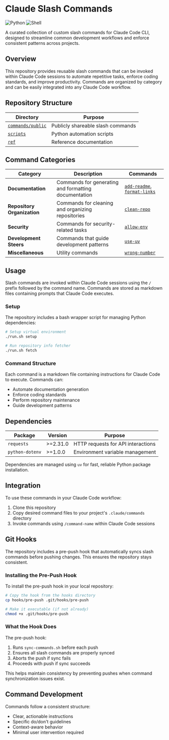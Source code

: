 # Claude Slash Commands

![Python](https://img.shields.io/badge/python-3.8+-blue.svg)
![Shell](https://img.shields.io/badge/shell-bash-green.svg)

A curated collection of custom slash commands for Claude Code CLI, designed to streamline common development workflows and enforce consistent patterns across projects.

## Overview

This repository provides reusable slash commands that can be invoked within Claude Code sessions to automate repetitive tasks, enforce coding standards, and improve productivity. Commands are organized by category and can be easily integrated into any Claude Code workflow.

## Repository Structure

| Directory | Purpose |
|-----------|---------|
| [`commands/public`](commands/public) | Publicly shareable slash commands |
| [`scripts`](scripts) | Python automation scripts |
| [`ref`](ref) | Reference documentation |

## Command Categories

| Category | Description | Commands |
|----------|-------------|----------|
| **Documentation** | Commands for generating and formatting documentation | [`add-readme`](commands/public/docs/add-readme.md), [`format-links`](commands/public/docs/format-links.md) |
| **Repository Organization** | Commands for cleaning and organizing repositories | [`clean-repo`](commands/public/repo-org/clean-repo.md) |
| **Security** | Commands for security-related tasks | [`allow-env`](commands/public/security/allow-env.md) |
| **Development Steers** | Commands that guide development patterns | [`use-uv`](commands/public/steers/use-uv.md) |
| **Miscellaneous** | Utility commands | [`wrong-number`](commands/public/misc/wrong-number.md) |

## Usage

Slash commands are invoked within Claude Code sessions using the `/` prefix followed by the command name. Commands are stored as markdown files containing prompts that Claude Code executes.

### Setup

The repository includes a bash wrapper script for managing Python dependencies:

```bash
# Setup virtual environment
./run.sh setup

# Run repository info fetcher
./run.sh fetch
```

### Command Structure

Each command is a markdown file containing instructions for Claude Code to execute. Commands can:
- Automate documentation generation
- Enforce coding standards
- Perform repository maintenance
- Guide development patterns

## Dependencies

| Package | Version | Purpose |
|---------|---------|---------|
| `requests` | >=2.31.0 | HTTP requests for API interactions |
| `python-dotenv` | >=1.0.0 | Environment variable management |

Dependencies are managed using `uv` for fast, reliable Python package installation.

## Integration

To use these commands in your Claude Code workflow:

1. Clone this repository
2. Copy desired command files to your project's `.claude/commands` directory
3. Invoke commands using `/command-name` within Claude Code sessions

## Git Hooks

The repository includes a pre-push hook that automatically syncs slash commands before pushing changes. This ensures the repository stays consistent.

### Installing the Pre-Push Hook

To install the pre-push hook in your local repository:

```bash
# Copy the hook from the hooks directory
cp hooks/pre-push .git/hooks/pre-push

# Make it executable (if not already)
chmod +x .git/hooks/pre-push
```

### What the Hook Does

The pre-push hook:
1. Runs `sync-commands.sh` before each push
2. Ensures all slash commands are properly synced
3. Aborts the push if sync fails
4. Proceeds with push if sync succeeds

This helps maintain consistency by preventing pushes when command synchronization issues exist.

## Command Development

Commands follow a consistent structure:
- Clear, actionable instructions
- Specific do/don't guidelines
- Context-aware behavior
- Minimal user intervention required